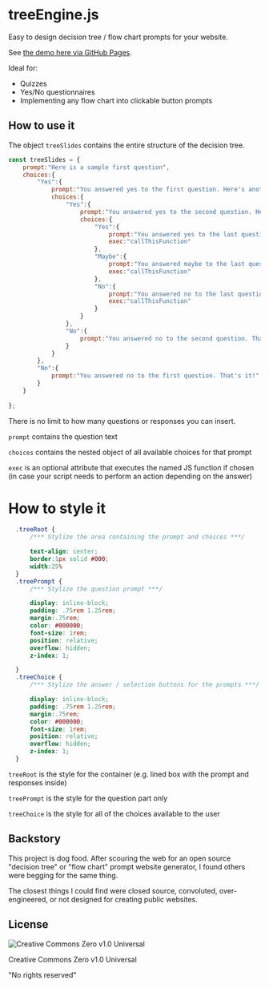 # treeEngine.js

Easy to design decision tree / flow chart prompts for your website.

See [the demo here via GitHub Pages](https://carrotcypher.github.io/treeEngine.js/).

Ideal for:

* Quizzes
* Yes/No questionnaires
* Implementing any flow chart into clickable button prompts

## How to use it

The object `treeSlides` contains the entire structure of the decision tree.

```js
const treeSlides = {
    prompt:"Here is a sample first question",
    choices:{
        "Yes":{
            prompt:"You answered yes to the first question. Here's another one!",
            choices:{
                "Yes":{
                    prompt:"You answered yes to the second question. Here's yet another one!",
                    choices:{
                        "Yes":{
                            prompt:"You answered yes to the last question. That's it!",
                            exec:"callThisFunction"
                        },
                        "Maybe":{
                            prompt:"You answered maybe to the last question. That's it!",
                            exec:"callThisFunction"
                        },
                        "No":{
                            prompt:"You answered no to the last question. That's it!",
                            exec:"callThisFunction"
                        }
                    }
                },
                "No":{
                    prompt:"You answered no to the second question. That's it!"
                }
            }
        },
        "No":{
            prompt:"You answered no to the first question. That's it!"
        }
    }
    
};
```

There is no limit to how many questions or responses you can insert.

`prompt` contains the question text

`choices` contains the nested object of all available choices for that prompt

`exec` is an optional attribute that executes the named JS function if chosen (in case your script needs to perform an action depending on the answer)

# How to style it

```css
  .treeRoot {
      /*** Stylize the area containing the prompt and choices ***/

      text-align: center;
      border:1px solid #000;
      width:25%
  }
  .treePrompt {
      /*** Stylize the question prompt ***/

      display: inline-block;
      padding: .75rem 1.25rem;
      margin:.75rem;
      color: #000000;
      font-size: 1rem;
      position: relative;
      overflow: hidden;
      z-index: 1;

  }
  .treeChoice {
      /*** Stylize the answer / selection buttons for the prompts ***/

      display: inline-block;
      padding: .75rem 1.25rem;
      margin:.75rem;
      color: #000000;
      font-size: 1rem;
      position: relative;
      overflow: hidden;
      z-index: 1;
  }
```

`treeRoot` is the style for the container (e.g. lined box with the prompt and responses inside)

`treePrompt` is the style for the question part only

`treeChoice` is the style for all of the choices available to the user


## Backstory

This project is dog food. After scouring the web for an open source "decision tree" or "flow chart" prompt website generator, I found others were begging for the same thing.

The closest things I could find were closed source, convoluted, over-engineered, or not designed for creating public websites.

## License

![Creative Commons Zero v1.0 Universal](https://i.creativecommons.org/p/zero/1.0/88x31.png)

Creative Commons Zero v1.0 Universal

"No rights reserved"

